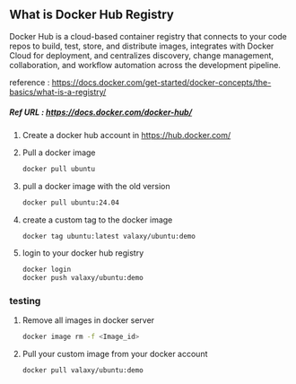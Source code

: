 ## What is Docker Hub Registry

Docker Hub is a cloud-based container registry that connects to your code repos to build, test, store, and distribute images, integrates with Docker Cloud for deployment, and centralizes discovery, change management, collaboration, and workflow automation across the development pipeline.


reference : https://docs.docker.com/get-started/docker-concepts/the-basics/what-is-a-registry/
##### Ref URL : https://docs.docker.com/docker-hub/

1. Create a docker hub account in https://hub.docker.com/

1. Pull a docker image 

   ```sh 
   docker pull ubuntu
   ```

1. pull a docker image with the old version

   ```sh
   docker pull ubuntu:24.04
   ```

1. create a custom tag to the docker image
   ```sh
   docker tag ubuntu:latest valaxy/ubuntu:demo
   ```

1. login to your docker hub registry 
   ```sh
   docker login
   docker push valaxy/ubuntu:demo
   ```

### testing 

1. Remove all images in docker server 
   ```sh 
   docker image rm -f <Image_id>
   ```

1. Pull your custom image from your docker account
   ```sh
   docker pull valaxy/ubuntu:demo
   ```

